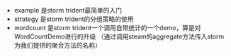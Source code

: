 * example 是storm trident最简单的入门
* strategy 是storm trident的分组策略的使用
* wordcount 是storm trident一个调用自带统计的一个demo，算是对WordCountDemo进行的升级
 （通过调用steam的aggregate方法传入storm为我们提供的聚合方法的名称）